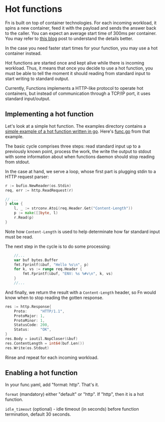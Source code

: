 # Hot functions

Fn is built on top of container technologies. For each incoming
workload, it spins a new container, feed it with the payload and sends the
answer back to the caller. You can expect an average start time of 300ms per
container. You may refer to [this blog](https://medium.com/travis-on-docker/the-overhead-of-docker-run-f2f06d47c9f3#.96tj75ugb) post to understand the details better.

In the case you need faster start times for your function, you may use a hot
container instead.

Hot functions are started once and kept alive while there is incoming workload.
Thus, it means that once you decide to use a hot function, you must be able to
tell the moment it should reading from standard input to start writing to
standard output.

Currently, Functions implements a HTTP-like protocol to operate hot
containers, but instead of communication through a TCP/IP port, it uses standard
input/output.

## Implementing a hot function

Let's look at a simple hot function. The examples directory contains a [simple example of a hot function written in go](/examples/tutorial/hotfunctions/http/go). Here's [func.go](/examples/tutorial/hotfunctions/http/go/func.go) from that example. 

The basic cycle comprises three steps: read standard input up to a previously
known point, process the work, the write the output to stdout with some
information about when functions daemon should stop reading from stdout.

In the case at hand, we serve a loop, whose first part is plugging stdin to a
HTTP request parser:

```go
r := bufio.NewReader(os.Stdin)
req, err := http.ReadRequest(r)

// ...
} else {
	l, _ := strconv.Atoi(req.Header.Get("Content-Length"))
	p := make([]byte, l)
	r.Read(p)
}
```

Note how `Content-Length` is used to help determinate how far standard input
must be read.

The next step in the cycle is to do some processing:

```go
	//...
	var buf bytes.Buffer
	fmt.Fprintf(&buf, "Hello %s\n", p)
	for k, vs := range req.Header {
		fmt.Fprintf(&buf, "ENV: %s %#v\n", k, vs)
	}
	//...
```

And finally, we return the result with a `Content-Length` header, so
Fn would know when to stop reading the gotten response.

```go
res := http.Response{
	Proto:      "HTTP/1.1",
	ProtoMajor: 1,
	ProtoMinor: 1,
	StatusCode: 200,
	Status:     "OK",
}
res.Body = ioutil.NopCloser(&buf)
res.ContentLength = int64(buf.Len())
res.Write(os.Stdout)
```

Rinse and repeat for each incoming workload.


## Enabling a hot function

In your func.yaml, add "format: http". That's it.



<!--

Once your functions is adapted to be handled as hot function, you must tell
Functions daemon that this function is now ready to be reused across
requests:

```json
{
	"route":{
		"app_name": "myapp",
		"path": "/hot",
		"image": "USERNAME/hchttp",
		"memory": 64,
		"type": "sync",
		"config": null,
		"format": "http",
		"idle_timeout": 30
	}
}
```
-->


`format` (mandatory) either "default" or "http". If "http", then it is a hot
function.

`idle_timeout` (optional) - idle timeout (in seconds) before function termination, default 30 seconds.

